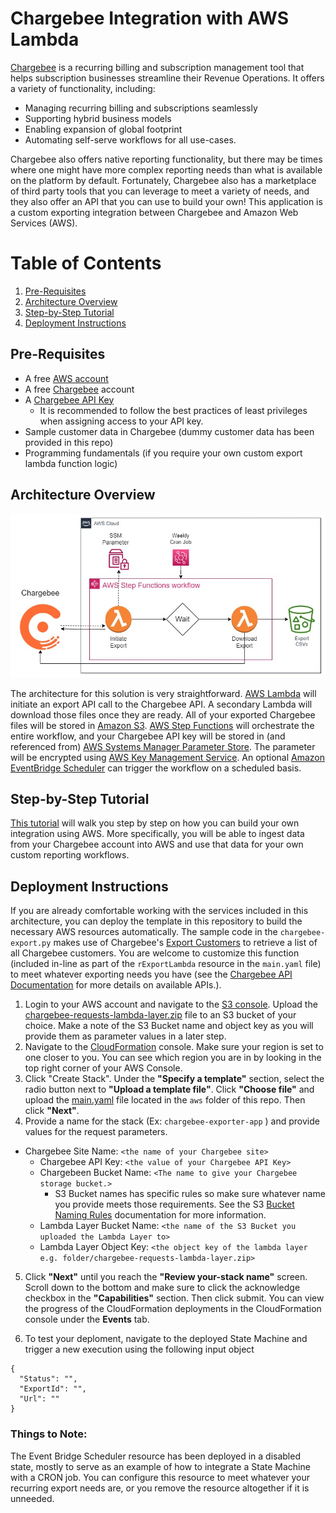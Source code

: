 
# Chargebee Integration with AWS Lambda
[Chargebee](https://www.chargebee.com/) is a recurring billing and subscription management tool that helps subscription businesses streamline their Revenue Operations. It offers a variety of functionality, including:
- Managing recurring billing and subscriptions seamlessly
- Supporting hybrid business models
- Enabling expansion of global footprint
- Automating self-serve workflows for all use-cases.

Chargebee also offers native reporting functionality, but there may be times where one might have more complex reporting needs than what is available on the platform by default. Fortunately, Chargebee also has a marketplace of third party tools that you can leverage to meet a variety of needs, and they also offer an API that you can use to build your own! This application is a custom exporting integration between Chargebee and Amazon Web Services (AWS).

# Table of Contents

1. [Pre-Requisites](#pre-requisites)
2. [Architecture Overview](#architecture-overview)
3. [Step-by-Step Tutorial](#step-by-step-tutorial)
4. [Deployment Instructions](#deployment-instructions)

## Pre-Requisites
- A free [AWS account](https://aws.amazon.com/free/)
- A free [Chargebee](https://www.chargebee.com/) account
- A [Chargebee API Key](https://www.chargebee.com/docs/2.0/api_keys.html)
  - It is recommended to follow the best practices of least privileges when assigning access to your API key.
- Sample customer data in Chargebee (dummy customer data has been provided in this repo)
- Programming fundamentals (if you require your own custom export lambda function logic)

## Architecture Overview

![Architecture Diagram](architecture.jpg)

The architecture for this solution is very straightforward. [AWS Lambda](https://aws.amazon.com/lambda/) will initiate an export API call to the Chargebee API. A secondary Lambda will download those files once they are ready. All of your exported Chargebee files will be stored in [Amazon S3](https://aws.amazon.com/s3/). [AWS Step Functions](https://aws.amazon.com/step-functions/) will orchestrate the entire workflow, and your Chargebee API key will be stored in (and referenced from) [AWS Systems Manager Parameter Store](https://docs.aws.amazon.com/systems-manager/latest/userguide/systems-manager-parameter-store.html). The parameter will be encrypted using [AWS Key Management Service](https://aws.amazon.com/kms/). An optional [Amazon EventBridge Scheduler](https://docs.aws.amazon.com/eventbridge/latest/userguide/scheduler.html) can trigger the workflow on a scheduled basis.

## Step-by-Step Tutorial

[This tutorial](https://toriancrane.github.io/chargebee-lambda-integration/) will walk you step by step on how you can build your own integration using AWS. More specifically, you will be able to ingest data from your Chargebee account into AWS and use that data for your own custom reporting workflows.

## Deployment Instructions

If you are already comfortable working with the services included in this architecture, you can deploy the template in this repository to build the necessary AWS resources automatically. The sample code in the `chargebee-export.py` makes use of Chargebee's [Export Customers](https://apidocs.chargebee.com/docs/api/exports?prod_cat_ver=2#export_customers) to retrieve a list of all Chargebee customers. You are welcome to customize this function (included in-line as part of the `rExportLambda` resource in the `main.yaml` file) to meet whatever exporting needs you have (see the [Chargebee API Documentation](https://apidocs.chargebee.com/docs/api?prod_cat_ver=2) for more details on available APIs.).

1. Login to your AWS account and navigate to the [S3 console](https://s3.console.aws.amazon.com/s3/home). Upload the [chargebee-requests-lambda-layer.zip](https://github.com/toriancrane/chargebee-lambda-integration/blob/main/aws/chargebee-requests-lambda-layer.zip) file to an S3 bucket of your choice. Make a note of the S3 Bucket name and object key as you will provide them as parameter values in a later step.
2. Navigate to the [CloudFormation](https://us-east-1.console.aws.amazon.com/cloudformation/home?region=us-east-1#/) console. Make sure your region is set to one closer to you. You can see which region you are in by looking in the top right corner of your AWS Console.
3. Click "Create Stack". Under the **"Specify a template"** section, select the radio button next to **"Upload a template file"**. Click **"Choose file"** and upload the [main.yaml](https://github.com/toriancrane/chargebee-lambda-integration/blob/main/aws/main.yaml) file located in the `aws` folder of this repo. Then click **"Next"**.
4. Provide a name for the stack (Ex: `chargebee-exporter-app` ) and provide values for the request parameters.
  - Chargebee Site Name: `<the name of your Chargebee site>`
	- Chargebee API Key: `<the value of your Chargebee API Key>`
	- Chargebeen Bucket Name: `<The name to give your Chargebee storage bucket.>`
	    - S3 Bucket names has specific rules so make sure whatever name you provide meets those requirements. See the S3 [Bucket Naming Rules](https://docs.aws.amazon.com/AmazonS3/latest/userguide/bucketnamingrules.html) documentation for more information.
	- Lambda Layer Bucket Name: `<the name of the S3 Bucket you uploaded the Lambda Layer to>`
	- Lambda Layer Object Key: `<the object key of the lambda layer e.g. folder/chargebee-requests-lambda-layer.zip>`

5. Click **"Next"** until you reach the **"Review your-stack name"** screen. Scroll down to the bottom and make sure to click the acknowledge checkbox in the **"Capabilities"** section. Then click submit. You can view the progress of the CloudFormation deployments in the CloudFormation console under the **Events** tab.

6. To test your deploment, navigate to the deployed State Machine and trigger a new execution using the following input object

```
{
  "Status": "",
  "ExportId": "",
  "Url": ""
}
```

### Things to Note:

The Event Bridge Scheduler resource has been deployed in a disabled state, mostly to serve as an example of how to integrate a State Machine with a CRON job. You can configure this resource to meet whatever your recurring export needs are, or you remove the resource altogether if it is unneeded.
